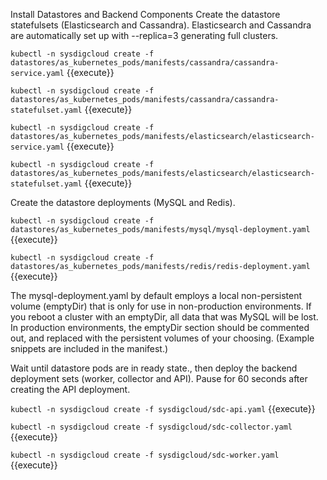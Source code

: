 Install Datastores and Backend Components 
Create the datastore statefulsets (Elasticsearch and Cassandra). Elasticsearch and Cassandra are automatically set up with --replica=3 generating full clusters.

`kubectl -n sysdigcloud create -f datastores/as_kubernetes_pods/manifests/cassandra/cassandra-service.yaml` {{execute}}

`kubectl -n sysdigcloud create -f datastores/as_kubernetes_pods/manifests/cassandra/cassandra-statefulset.yaml` {{execute}}

`kubectl -n sysdigcloud create -f datastores/as_kubernetes_pods/manifests/elasticsearch/elasticsearch-service.yaml` {{execute}}

`kubectl -n sysdigcloud create -f datastores/as_kubernetes_pods/manifests/elasticsearch/elasticsearch-statefulset.yaml` {{execute}}

Create the datastore deployments (MySQL and Redis).

`kubectl -n sysdigcloud create -f datastores/as_kubernetes_pods/manifests/mysql/mysql-deployment.yaml` {{execute}}

`kubectl -n sysdigcloud create -f datastores/as_kubernetes_pods/manifests/redis/redis-deployment.yaml` {{execute}}

The  mysql-deployment.yaml by default employs a local non-persistent volume (emptyDir) that is only for use in non-production environments. If you reboot a cluster with an emptyDir, all data that was MySQL will be lost. In production environments, the emptyDir section should be commented out, and replaced with the persistent volumes of your choosing. (Example snippets are included in the manifest.) 

Wait until datastore pods are in ready state., then deploy the backend deployment sets (worker, collector and API). Pause for 60 seconds after creating the API deployment.

`kubectl -n sysdigcloud create -f sysdigcloud/sdc-api.yaml` {{execute}}

`kubectl -n sysdigcloud create -f sysdigcloud/sdc-collector.yaml` {{execute}}

`kubectl -n sysdigcloud create -f sysdigcloud/sdc-worker.yaml` {{execute}}

